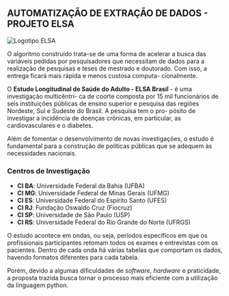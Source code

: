 ## AUTOMATIZAÇÃO DE EXTRAÇÃO DE DADOS - PROJETO ELSA

![Logotipo ELSA]([https://www.google.com/imgres?q=projeto%20elsa&imgurl=https%3A%2F%2Fisc.ufba.br%2Fwp-content%2Fuploads%2F2016%2F12%2Felsa70-750.jpg&imgrefurl=https%3A%2F%2Fisc.ufba.br%2Fselecao-de-cadastro-reserva-para-assistente-de-pesquisa-projeto-elsa-brasil%2F&docid=r3451D2ae2jRWM&tbnid=VljTGMGMyFaNmM&vet=12ahUKEwjlx4iAzaqLAxVDDLkGHaglGz4QM3oECHAQAA..i&w=750&h=390&hcb=2&itg=1&ved=2ahUKEwjlx4iAzaqLAxVDDLkGHaglGz4QM3oECHAQAA](https://www.google.com/imgres?q=projeto%20elsa&imgurl=https%3A%2F%2Fisc.ufba.br%2Fwp-content%2Fuploads%2F2020%2F10%2FEstudo_ELSA.jpg&imgrefurl=https%3A%2F%2Fisc.ufba.br%2Felsa-brasil-lanca-novo-site-para-divulgacao-do-estudo%2F&docid=93MKN6JIFURLSM&tbnid=LetqHtD896phoM&vet=12ahUKEwjlx4iAzaqLAxVDDLkGHaglGz4QM3oECGcQAA..i&w=790&h=390&hcb=2&ved=2ahUKEwjlx4iAzaqLAxVDDLkGHaglGz4QM3oECGcQAA))

O algoritmo construído trata-se de uma forma de acelerar a busca das variáveis pedidas
por pesquisadores que necessitam de dados para a realização de pesquisas e teses de 
mestrado e doutorado. Com isso, a entrega ficará mais rápida e menos custosa computa-
cionalmente.

O **Estudo Longitudinal de Saúde do Adulto - ELSA Brasil** - é uma investigação multicêntri-
ca de coorte composta por 15 mil funcionários de seis instituições públicas de ensino
superior e pesquisa das regiões Nordeste, Sul e Sudeste do Brasil. A pesquisa tem o pro-
pósito de investigar a incidência de doenças crônicas, em particular, as cardiovasculares
e o diabetes.

Além de fomentar o desenvolvimento de novas investigações, o estudo é fundamental para a
construção de políticas públicas que se adequem às necessidades nacionais.

### Centros de Investigação

* **CI BA**: Universidade Federal da Bahia (UFBA)
* **CI MG**: Universidade Federal de Minas Gerais (UFMG)
* **CI ES**: Universidade Federal do Espírito Santo (UFES)
* **CI RJ**: Fundação Oswaldo Cruz (Fiocruz)
* **CI SP**: Universidade de São Paulo (USP)
* **CI RS**: Universidade Federal do Rio Grande do Norte (UFRGS)

O estudo acontece em ondas, ou seja, períodos específicos em que os profissionais participantes
retomam todos os exames e entrevistas com os pacientes. Dentro de cada onda há várias tabelas que
comportam os dados, havendo formatos diferentes para cada tabela.

Porém, devido a algumas dificuldades de *software*, *hardware* e praticidade, a proposta trazida busca
tornar o processo mais eficiente com a utilização da linguagem python.
